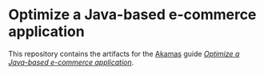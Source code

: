 # Optimize a Java-based e-commerce application

This repository contains the artifacts for the [Akamas][Site] guide _[Optimize a Java-based e-commerce application][GuideKona]_.

[Site]: https://www.akamas.io/
[GuideKona]: https://explore.akamas.io/codelabs/konakart-jmeter-prometheus/index.html
